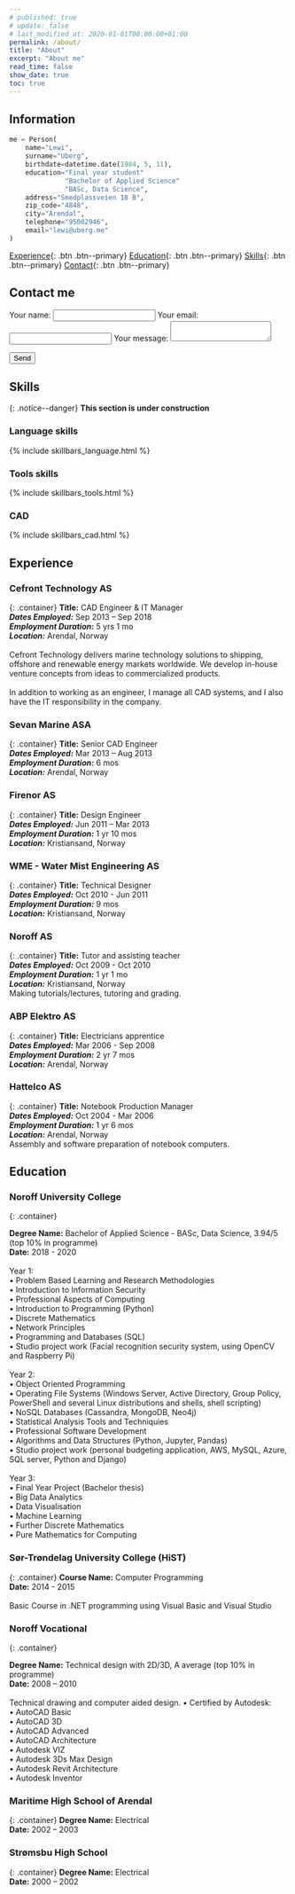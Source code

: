 ```yaml
---
# published: true
# update: false
# last_modified_at: 2020-01-01T00:00:00+01:00
permalink: /about/
title: "About"
excerpt: "About me"
read_time: false
show_date: true
toc: true
---
```

<!-- Global site tag (gtag.js) - Google Analytics -->
<script async src="https://www.googletagmanager.com/gtag/js?id=G-X5TVX1RNG8"></script>
<script>
  window.dataLayer = window.dataLayer || [];
  function gtag(){dataLayer.push(arguments);}
  gtag('js', new Date());

  gtag('config', 'G-X5TVX1RNG8');
</script>

## Information

```python
me = Person(
    name="Lewi",
    surname="Uberg",
    birthdate=datetime.date(1984, 5, 11),
    education="Final year student"
              "Bachelor of Applied Science"
              "BASc, Data Science",
    address="Smedplassveien 18 B",
    zip_code="4848",
    city="Arendal",
    telephone="95002946",
    email="lewi@uberg.me"
)
```

[Experience](/contact/){: .btn .btn--primary}
[Education](/contact/){: .btn .btn--primary}
[Skills](/skills/){: .btn .btn--primary}
[Contact](/contact/){: .btn .btn--primary}

## Contact me
<!-- modify this form HTML and place wherever you want your form -->
<form
  action="https://formspree.io/f/mgepljqa"
  method="POST"
>
  <label>
    Your name:
    <input type="text" name="name">
  </label>
  <label>
    Your email:
    <input type="text" name="_replyto">
  </label>
  <label>
    Your message:
    <textarea name="message"></textarea>
  </label>

  <!-- your other form fields go here -->

  <button type="submit">Send</button>
</form>

<!-- 0-25 = Beginner
26-50 = Intermediate
51-75 = Advanced
76-100 = Expert -->

## Skills

{: .notice--danger}
**This section is under construction**

### Language skills

{% include skillbars_language.html %}

### Tools skills

{% include skillbars_tools.html %}

### CAD

{% include skillbars_cad.html %}

## Experience

### Cefront Technology AS

{: .container}
**Title:** CAD Engineer & IT Manager<br/>
***Dates Employed:*** Sep 2013 – Sep 2018<br/>
***Employment Duration:*** 5 yrs 1 mo<br/>
***Location:*** Arendal, Norway<br/><br/>
Cefront Technology delivers marine technology solutions to shipping, offshore and renewable energy markets worldwide. We develop in-house venture concepts from ideas to commercialized products.<br/><br/>
In addition to working as an engineer, I manage all CAD systems, and I also have the IT responsibility in the company.

### Sevan Marine ASA

{: .container}
**Title:** Senior CAD Engineer<br/>
***Dates Employed:*** Mar 2013 – Aug 2013<br/>
***Employment Duration:*** 6 mos<br/>
***Location:*** Arendal, Norway<br/>

### Firenor AS

{: .container}
**Title:** Design Engineer<br/>
***Dates Employed:*** Jun 2011 – Mar 2013<br/>
***Employment Duration:*** 1 yr 10 mos<br/>
***Location:*** Kristiansand, Norway<br/>

### WME - Water Mist Engineering AS

{: .container}
**Title:** Technical Designer<br/>
***Dates Employed:*** Oct 2010 - Jun 2011<br/>
***Employment Duration:*** 9 mos<br/>
***Location:*** Kristiansand, Norway<br/>

### Noroff AS

{: .container}
**Title:** Tutor and assisting teacher<br/>
***Dates Employed:*** Oct 2009 - Oct 2010<br/>
***Employment Duration:*** 1 yr 1 mo<br/>
***Location:*** Kristiansand, Norway<br/>
Making tutorials/lectures, tutoring and grading.

### ABP Elektro AS

{: .container}
**Title:** Electricians apprentice<br/>
***Dates Employed:*** Mar 2006 - Sep 2008<br/>
***Employment Duration:*** 2 yr 7 mos<br/>
***Location:*** Arendal, Norway<br/>

### Hattelco AS

{: .container}
**Title:** Notebook Production Manager<br/>
***Dates Employed:*** Oct 2004 - Mar 2006<br/>
***Employment Duration:*** 1 yr 6 mos<br/>
***Location:*** Arendal, Norway<br/>
Assembly and software preparation of notebook computers.

## Education

### Noroff University College

{: .container}
<div>
<b>Degree Name:</b> Bachelor of Applied Science - BASc, Data Science, 3.94/5 (top 10% in programme)<br/>
<b>Date:</b> 2018 - 2020<br/><br/>
Year 1:<br/>
• Problem Based Learning and Research Methodologies<br/>
• Introduction to Information Security<br/>
• Professional Aspects of Computing<br/>
• Introduction to Programming (Python)<br/>
• Discrete Mathematics<br/>
• Network Principles<br/>
• Programming and Databases (SQL)<br/>
• Studio project work (Facial recognition security system, using OpenCV and Raspberry Pi)<br/><br/>
Year 2:<br/>
• Object Oriented Programming<br/>
• Operating File Systems (Windows Server, Active Directory, Group Policy, <br/>PowerShell and several Linux distributions and shells, shell scripting)<br/>
• NoSQL Databases (Cassandra, MongoDB, Neo4j)<br/>
• Statistical Analysis Tools and Techniquies<br/>
• Professional Software Development<br/>
• Algorithms and Data Structures (Python, Jupyter, Pandas)<br/>
• Studio project work (personal budgeting application, AWS, MySQL, Azure, SQL server, Python and Django)<br/><br/>
Year 3:<br/>
• Final Year Project (Bachelor thesis)<br/>
• Big Data Analytics<br/>
• Data Visualisation<br/>
• Machine Learning<br/>
• Further Discrete Mathematics<br/>
• Pure Mathematics for Computing<br/>
</div>

### Sør-Trøndelag University College (HiST)

{: .container}
**Course Name:** Computer Programming<br/>
**Date:** 2014 - 2015<br/><br/>
Basic Course in .NET programming using Visual Basic and Visual Studio

### Noroff Vocational

{: .container}
<div>
<b>Degree Name:</b> Technical design with 2D/3D, A average (top 10% in programme)<br/>
<b>Date:</b> 2008 – 2010<br/><br/>
Technical drawing and computer aided design.
• Certified by Autodesk:<br/>
• AutoCAD Basic<br/>
• AutoCAD 3D<br/>
• AutoCAD Advanced<br/>
• AutoCAD Architecture<br/>
• Autodesk VIZ<br/>
• Autodesk 3Ds Max Design<br/>
• Autodesk Revit Architecture<br/>
• Autodesk Inventor<br/>
</div>

### Maritime High School of Arendal

{: .container}
**Degree Name:** Electrical<br/>
**Date:** 2002 – 2003<br/>

### Strømsbu High School

{: .container}
**Degree Name:** Electrical<br/>
**Date:** 2000 – 2002<br/>